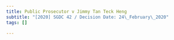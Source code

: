 ```yaml
---
title: Public Prosecutor v Jimmy Tan Teck Heng
subtitle: "[2020] SGDC 42 / Decision Date: 24\_February\_2020"
tags: []

---
```

